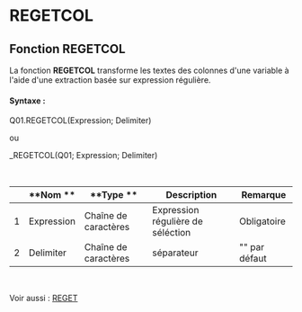 # REGETCOL

## Fonction REGETCOL

La fonction **REGETCOL** transforme les textes des colonnes d'une variable à l'aide d'une extraction basée sur expression régulière.

#### Syntaxe :&nbsp;

Q01.REGETCOL(Expression; Delimiter)

ou

\_REGETCOL(Q01; Expression; Delimiter)

&nbsp;

| &nbsp; | **Nom ** | **Type ** | **Description** | **Remarque** |
| --- | --- | --- | --- | --- |
| &#49; | Expression | Chaîne de caractères | Expression régulière de séléction | Obligatoire |
| &#50; | Delimiter | Chaîne de caractères | séparateur | "" par défaut |


&nbsp;

Voir aussi : [REGET](<REGET1.md>)
